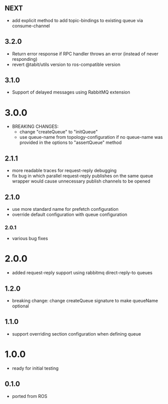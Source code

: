 ## NEXT
* add explicit method to add topic-bindings to existing queue via consume-channel

## 3.2.0
* Return error response if RPC handler throws an error (instead of never responding)
* revert @tabit/utils version to ros-compatible version

## 3.1.0
* Support of delayed messages using RabbitMQ extension

# 3.0.0
* BREAKING CHANGES: 
  * change "createQueue" to "initQueue"
  * use queue-name from topology-configuration if no queue-name was provided in the options to "assertQueue" method  

## 2.1.1
* more readable traces for request-reply debugging
* fix bug in which parallel request-reply publishes on the same queue wrapper would cause 
  unnecessary publish channels to be opened

## 2.1.0
* use more standard name for prefetch configuration
* override default configuration with queue configuration

### 2.0.1
* various bug fixes

# 2.0.0
* added request-reply support using rabbitmq direct-reply-to queues

## 1.2.0
* breaking change: change createQueue signature to make queueName optional

## 1.1.0
* support overriding section configuration when defining queue

# 1.0.0
* ready for initial testing

## 0.1.0
* ported from ROS